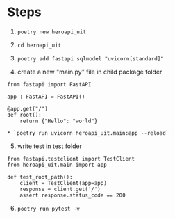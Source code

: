 # Steps
1. `poetry new heroapi_uit`
2. `cd heroapi_uit`
3. `poetry add fastapi sqlmodel "uvicorn[standard]"`

4. create a new "main.py" file in child package folder 
```
from fastapi import FastAPI

app : FastAPI = FastAPI()

@app.get("/")
def root():
    return {"Hello": "world"}
```
    * `poetry run uvicorn heroapi_uit.main:app --reload`

5. write test in test folder 
```
from fastapi.testclient import TestClient
from heroapi_uit.main import app

def test_root_path():
    client = TestClient(app=app)
    response = client.get('/')
    assert response.status_code == 200
```

6. `poetry run pytest -v`
